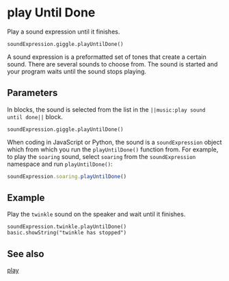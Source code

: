 # play Until Done

Play a sound expression until it finishes.

```sig
soundExpression.giggle.playUntilDone()
```

A sound expression is a preformatted set of tones that create a certain sound. There are several sounds to choose from. The sound is started and your program waits until the sound stops playing.

## Parameters

In blocks, the sound is selected from the list in the ``||music:play sound until done||`` block.

```block
soundExpression.giggle.playUntilDone()
```

When coding in JavaScript or Python, the sound is a ``soundExpression`` object which from which you run the ``playUntilDone()`` function from. For example, to play the ``soaring`` sound, select ``soaring`` from the ``soundExpression`` namespace and run ``playUntilDone()``:

```typescript
soundExpression.soaring.playUntilDone()
```

## Example

Play the ``twinkle`` sound on the speaker and wait until it finishes.

```blocks
soundExpression.twinkle.playUntilDone()
basic.showString("twinkle has stopped")
```

## See also

[play](/reference/music/play)